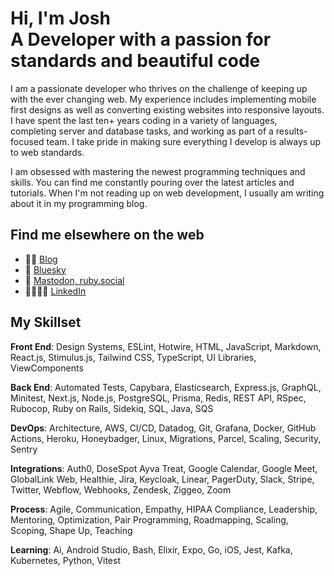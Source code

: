 # Hi, I'm Josh <br> A Developer with a passion for standards and beautiful code

I am a passionate developer who thrives on the challenge of keeping up with the ever changing web. My experience includes implementing mobile first designs as well as converting existing websites into responsive layouts. I have spent the last ten+ years coding in a variety of languages, completing server and database tasks, and working as part of a results-focused team. I take pride in making sure everything I develop is always up to web standards.

I am obsessed with mastering the newest programming techniques and skills. You can find me constantly pouring over the latest articles and tutorials. When I'm not reading up on web development, I usually am writing about it in my programming blog.

## Find me elsewhere on the web

* ✍🏻 [Blog](https://joshfrankel.me/blog/)
* 💬 [Bluesky](https://bsky.app/profile/joshfrankel.bsky.social)
* 💎 [Mastodon, ruby.social](https://ruby.social/@JoshFrankel)
* 🫱🏻‍🫲🏽 [LinkedIn](https://linkedin.com/in/joshmfrankel/)

## My Skillset

**Front End**: Design Systems, ESLint, Hotwire, HTML, JavaScript, Markdown, React.js, Stimulus.js, Tailwind CSS, TypeScript, UI Libraries, ViewComponents  

**Back End**: Automated Tests, Capybara, Elasticsearch, Express.js, GraphQL, Minitest, Next.js, Node.js, PostgreSQL, Prisma, Redis, REST API, RSpec, Rubocop, Ruby on Rails, Sidekiq, SQL, Java, SQS  

**DevOps**: Architecture, AWS, CI/CD, Datadog, Git, Grafana, Docker, GitHub Actions, Heroku, Honeybadger, Linux, Migrations, Parcel, Scaling, Security, Sentry  

**Integrations**: Auth0, DoseSpot Ayva Treat, Google Calendar, Google Meet, GlobalLink Web, Healthie, Jira, Keycloak, Linear, PagerDuty, Slack, Stripe, Twitter, Webflow, Webhooks, Zendesk, Ziggeo, Zoom 

**Process**: Agile, Communication, Empathy, HIPAA Compliance, Leadership, Mentoring, Optimization, Pair Programming, Roadmapping, Scaling, Scoping, Shape Up, Teaching  

**Learning**: Ai, Android Studio, Bash, Elixir, Expo, Go, iOS, Jest, Kafka, Kubernetes, Python, Vitest  



<!--
**joshmfrankel/joshmfrankel** is a ✨ _special_ ✨ repository because its `README.md` (this file) appears on your GitHub profile.

Here are some ideas to get you started:

- 🔭 I’m currently working on ...
- 🌱 I’m currently learning ...
- 👯 I’m looking to collaborate on ...
- 🤔 I’m looking for help with ...
- 💬 Ask me about ...
- 📫 How to reach me: ...
- 😄 Pronouns: ...
- ⚡ Fun fact: ...
-->
